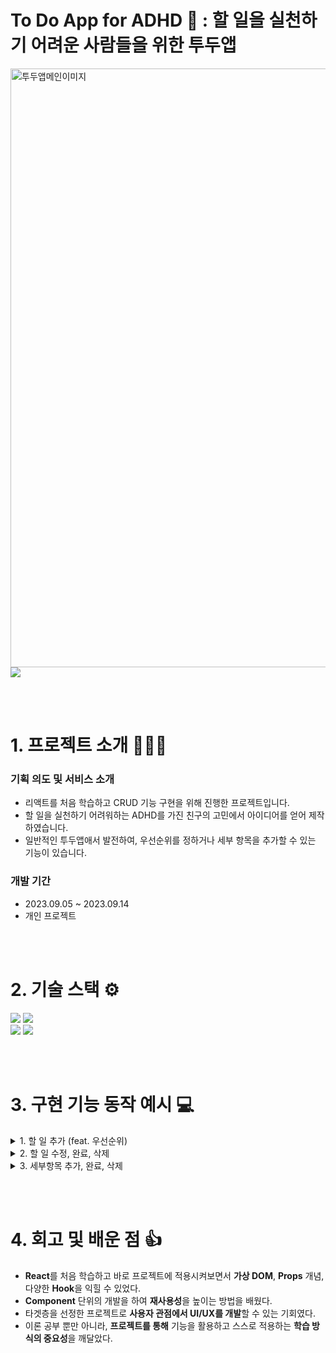 # To Do App for ADHD 🤩 : 할 일을 실천하기 어려운 사람들을 위한 투두앱

<img width="958" alt="투두앱메인이미지" src="https://github.com/cc-yujin/ToDoApp_for_ADHD/assets/111138337/e9594551-1314-4642-8c04-8f3262b7faf3">

<a href="https://todoapp4adhd.netlify.app/">
  <img src="https://img.shields.io/badge/배포사이트 이동-0e76ff?style=for-the-badge&logo=netlify&logoColor=white" />
</a>

<br /><br />

# 1. 프로젝트 소개 💁🏻‍♀️
### 기획 의도 및 서비스 소개

- 리액트를 처음 학습하고 CRUD 기능 구현을 위해 진행한 프로젝트입니다.
- 할 일을 실천하기 어려워하는 ADHD를 가진 친구의 고민에서 아이디어를 얻어 제작하였습니다.
- 일반적인 투두앱애서 발전하여, 우선순위를 정하거나 세부 항목을 추가할 수 있는 기능이 있습니다.

### 개발 기간

- 2023.09.05 ~ 2023.09.14
- 개인 프로젝트

<br /><br />

# 2. 기술 스택 ⚙️
<img src="https://img.shields.io/badge/react-61DAFB?style=for-the-badge&logo=react&logoColor=black"> <img src="https://img.shields.io/badge/javascript-F7DF1E?style=for-the-badge&logo=javascript&logoColor=black">
<br><img src="https://img.shields.io/badge/styledcomponents-DB7093?style=for-the-badge&logo=styledcomponents&logoColor=white"> <img src="https://img.shields.io/badge/netlify-00C7B7?style=for-the-badge&logo=netlify&logoColor=white">

<br><br>

# 3. 구현 기능 동작 예시 💻

<details>
<summary>1. 할 일 추가 (feat. 우선순위)</summary>

![할일추가](https://github.com/cc-yujin/ToDoApp_for_ADHD/assets/111138337/f4aea249-6ce0-4741-8600-1fbd6e9bded9)

- 할 일을 입력하고 우선순위를 설정
- 설정한 우선순위대로 할 일 리스트 옆에 번개 갯수 표시
<br>
</details>
<details>
<summary>2. 할 일 수정, 완료, 삭제</summary>
  
![할일수정완료삭제3](https://github.com/cc-yujin/ToDoApp_for_ADHD/assets/111138337/dcc981b9-6201-460d-a1ef-7702db1a6f04)

- 추가한 리스트를 수정할 수 있고, 완료시 체크 표시로 변경
- 삭제 버튼을 누르면 리스트에서 할 일이 삭제
<br>
</details>
<details>
<summary>3. 세부항목 추가, 완료, 삭제</summary>
  
![세부항목생성완료삭제](https://github.com/cc-yujin/ToDoApp_for_ADHD/assets/111138337/f8d75a94-89c8-4434-8a49-4917fb7edfe2)

- 할 일에 대한 세부 항목을 추가, 완료, 삭제

<br>
</details>

<br /><br />

# 4. 회고 및 배운 점 👍
- **React**를 처음 학습하고 바로 프로젝트에 적용시켜보면서 **가상 DOM**, **Props** 개념, 다양한 **Hook**을 익힐 수 있었다.
- **Component** 단위의 개발을 하여 **재사용성**을 높이는 방법을 배웠다.
- 타겟층을 선정한 프로젝트로 **사용자 관점에서 UI/UX를 개발**할 수 있는 기회였다.
- 이론 공부 뿐만 아니라, **프로젝트를 통해** 기능을 활용하고 스스로 적용하는 **학습 방식의 중요성**을 깨달았다.


